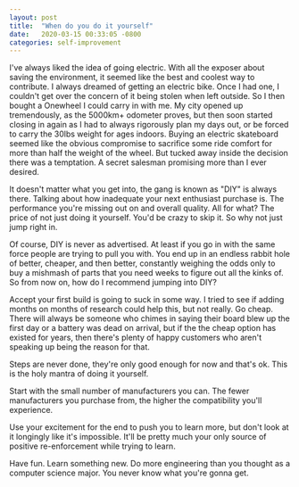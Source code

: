 ```yaml
---
layout: post
title:  "When do you do it yourself"
date:   2020-03-15 00:33:05 -0800
categories: self-improvement
---
```


I've always liked the idea of going electric. With all the exposer about saving the environment, it seemed like the best and coolest way to
contribute. I always dreamed of getting an electric bike. Once I had one, I couldn't get over the concern of it being stolen when left outside.
So I then bought a Onewheel I could carry in with me. My city opened up tremendously, as the 5000km+ odometer proves, but then soon started
closing in again as I had to always rigorously plan my days out, or be forced to carry the 30lbs weight for ages indoors. 
Buying an electric skateboard seemed like the obvious compromise to sacrifice some ride comfort for more than half the weight of the wheel.
But tucked away inside the decision there was a temptation. A secret salesman promising more than I ever desired.

It doesn't matter what you get into, the gang is known as "DIY" is always there. Talking about how inadequate your next enthusiast purchase is.
The performance you're missing out on and overall quality. All for what? The price of not just doing it yourself. You'd be crazy to skip it.
So why not just jump right in.

Of course, DIY is never as advertised. At least if you go in with the same force people are trying to pull you with. You end up in an endless
rabbit hole of better, cheaper, and then better, constantly weighing the odds only to buy a mishmash of parts that you need weeks to figure out all
the kinks of. So from now on, how do I recommend jumping into DIY?

Accept your first build is going to suck in some way. I tried to see if adding months on months of research could help this, but not really.
Go cheap. There will always be someone who chimes in saying their board blew up the first day or a battery was dead on arrival, but if the
the cheap option has existed for years, then there's plenty of happy customers who aren't speaking up being the reason for that.

Steps are never done, they're only good enough for now and that's ok. This is the holy mantra of doing it yourself.

Start with the small number of manufacturers you can. The fewer manufacturers you purchase from, the higher the compatibility you'll experience.

Use your excitement for the end to push you to learn more, but don't look at it longingly like it's impossible. It'll be pretty much your only
source of positive re-enforcement while trying to learn.

Have fun. Learn something new. Do more engineering than you thought as a computer science major. You never know what you're gonna get.